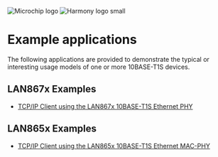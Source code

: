 ![Microchip logo](https://raw.githubusercontent.com/wiki/Microchip-MPLAB-Harmony/Microchip-MPLAB-Harmony.github.io/images/microchip_logo.png)
![Harmony logo small](https://raw.githubusercontent.com/wiki/Microchip-MPLAB-Harmony/Microchip-MPLAB-Harmony.github.io/images/microchip_mplab_harmony_logo_small.png)

# Example applications

The following applications are provided to demonstrate the typical
or interesting usage models of one or more 10BASE-T1S devices.

## LAN867x Examples
* [TCP/IP Client using the LAN867x 10BASE-T1S Ethernet PHY](./tcpip_iperf_lan867x/readme.md)

## LAN865x Examples
* [TCP/IP Client using the LAN865x 10BASE-T1S Ethernet MAC-PHY](./tcpip_iperf_lan865x/readme.md)
